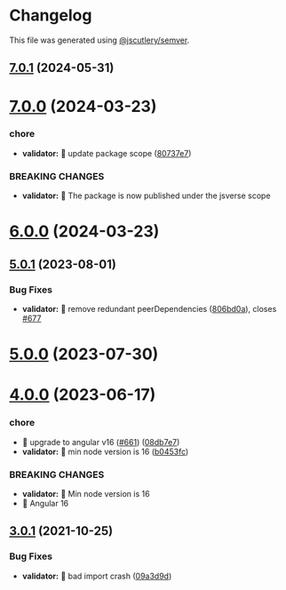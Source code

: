 # Changelog

This file was generated using [@jscutlery/semver](https://github.com/jscutlery/semver).

## [7.0.1](https://github.com/ngneat/transloco/compare/transloco-validator-7.0.0...transloco-validator-7.0.1) (2024-05-31)

# [7.0.0](https://github.com/jsverse/transloco/compare/transloco-validator-6.0.0...transloco-validator-7.0.0) (2024-03-23)

### chore

- **validator:** 🤖 update package scope ([80737e7](https://github.com/jsverse/transloco/commit/80737e7e2568db0361987a4946a675426dcea867))

### BREAKING CHANGES

- **validator:** 🧨 The package is now published under the jsverse scope

# [6.0.0](https://github.com/jsverse/transloco/compare/transloco-validator-5.0.1...transloco-validator-6.0.0) (2024-03-23)

## [5.0.1](https://github.com/jsverse/transloco/compare/transloco-validator-5.0.0...transloco-validator-5.0.1) (2023-08-01)

### Bug Fixes

- **validator:** 🐛 remove redundant peerDependencies ([806bd0a](https://github.com/jsverse/transloco/commit/806bd0a4090132a2015911605592041d8af3aca1)), closes [#677](https://github.com/jsverse/transloco/issues/677)

# [5.0.0](https://github.com/jsverse/transloco/compare/transloco-validator-4.0.0...transloco-validator-5.0.0) (2023-07-30)

# [4.0.0](https://github.com/jsverse/transloco/compare/transloco-validator-3.0.1...transloco-validator-4.0.0) (2023-06-17)

### chore

- 🤖 upgrade to angular v16 ([#661](https://github.com/jsverse/transloco/issues/661)) ([08db7e7](https://github.com/jsverse/transloco/commit/08db7e7d1f64846fa0b07123dee8ff5bff20b4f0))
- **validator:** 🤖 min node version is 16 ([b0453fc](https://github.com/jsverse/transloco/commit/b0453fc1b3f8d1eadace1b781d459cfe537688ff))

### BREAKING CHANGES

- **validator:** 🧨 Min node version is 16
- 🧨 Angular 16

## [3.0.1](https://github.com/jsverse/transloco/compare/transloco-validator-3.0.0...transloco-validator-3.0.1) (2021-10-25)

### Bug Fixes

- **validator:** 🐛 bad import crash ([09a3d9d](https://github.com/jsverse/transloco/commit/09a3d9d4fc271e033770a6ac7d6622ec2cdb6896))
